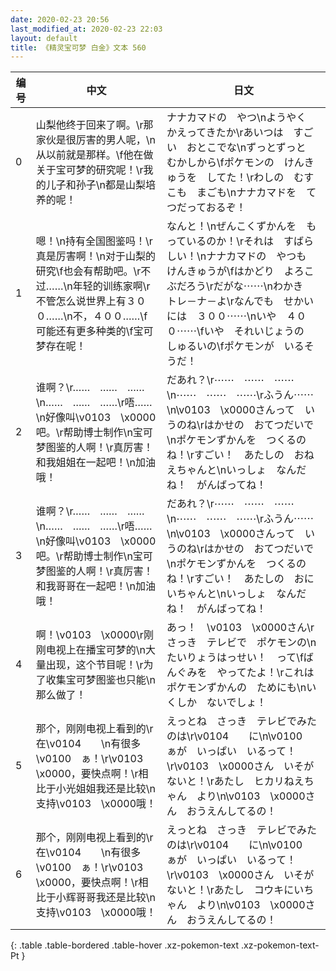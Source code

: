 ```yaml
---
date: 2020-02-23 20:56
last_modified_at: 2020-02-23 22:03
layout: default
title: 《精灵宝可梦 白金》文本 560
---
```

| 编号 | 中文 | 日文 |
| ---- | ---- | ---- |
| 0 | 山梨他终于回来了啊。\r那家伙是很厉害的男人呢，\n从以前就是那样。\f他在做关于宝可梦的研究呢！\r我的儿子和孙子\n都是山梨培养的呢！ | ナナカマドの　やつ\nようやく　かえってきたか\rあいつは　すごい　おとこでな\nずっとずっと　むかしから\fポケモンの　けんきゅうを　してた！\rわしの　むすこも　まごも\nナナカマドを　てつだっておるぞ！ |
| 1 | 嗯！\n持有全国图鉴吗！\r真是厉害啊！\n对于山梨的研究\f也会有帮助吧。\r不过……\n年轻的训练家啊\r不管怎么说世界上有３００……\n不，４００……\f可能还有更多种类的\f宝可梦存在呢！ | なんと！\nぜんこくずかんを　もっているのか！\rそれは　すばらしい！\nナナカマドの　やつも　けんきゅうが\fはかどり　よろこぶだろう\rだがな⋯⋯\nわかき　トレ－ナ－よ\rなんでも　せかいには　３００⋯⋯\nいや　４００⋯⋯\fいや　それいじょうの　しゅるいの\fポケモンが　いるそうだ！ |
| 2 | 谁啊？\r……　……　……\n……　……　……\r唔……\n好像叫\v0103　\x0000吧。\r帮助博士制作\n宝可梦图鉴的人啊！\r真厉害！和我姐姐在一起吧！\n加油哦！ | だあれ？\r⋯⋯　⋯⋯　⋯⋯\n⋯⋯　⋯⋯　⋯⋯\rふうん⋯⋯\n\v0103　\x0000さんって　いうのね\rはかせの　おてつだいで\nポケモンずかんを　つくるのね！\rすごい！　あたしの　おねえちゃんと\nいっしょ　なんだね！　がんばってね！ |
| 3 | 谁啊？\r……　……　……\n……　……　……\r唔……\n好像叫\v0103　\x0000吧。\r帮助博士制作\n宝可梦图鉴的人啊！\r真厉害！和我哥哥在一起吧！\n加油哦！ | だあれ？\r⋯⋯　⋯⋯　⋯⋯\n⋯⋯　⋯⋯　⋯⋯\rふうん⋯⋯\n\v0103　\x0000さんって　いうのね\rはかせの　おてつだいで\nポケモンずかんを　つくるのね！\rすごい！　あたしの　おにいちゃんと\nいっしょ　なんだね！　がんばってね！ |
| 4 | 啊！\v0103　\x0000\r刚刚电视上在播宝可梦的\n大量出现，这个节目呢！\r为了收集宝可梦图鉴也只能\n那么做了！ | あっ！　\v0103　\x0000さん\rさっき　テレビで　ポケモンの\nたいりょうはっせい！　って\fばんぐみを　やってたよ！\rこれは　ポケモンずかんの　ためにも\nいくしか　ないでしょ！ |
| 5 | 那个，刚刚电视上看到的\r在\v0104　　\n有很多\v0100　ぁ！\r\v0103　\x0000，要快点啊！\r相比于小光姐姐我还是比较\n支持\v0103　\x0000哦！ | えっとね　さっき　テレビでみたのは\r\v0104　　に\n\v0100　ぁが　いっぱい　いるって！\r\v0103　\x0000さん　いそがないと！\rあたし　ヒカリねえちゃん　より\n\v0103　\x0000さん　おうえんしてるの！ |
| 6 | 那个，刚刚电视上看到的\r在\v0104　　\n有很多\v0100　ぁ！\r\v0103　\x0000，要快点啊！\r相比于小辉哥哥我还是比较\n支持\v0103　\x0000哦！ | えっとね　さっき　テレビでみたのは\r\v0104　　に\n\v0100　ぁが　いっぱい　いるって！\r\v0103　\x0000さん　いそがないと！\rあたし　コウキにいちゃん　より\n\v0103　\x0000さん　おうえんしてるの！ |
{: .table .table-bordered .table-hover .xz-pokemon-text .xz-pokemon-text-Pt }